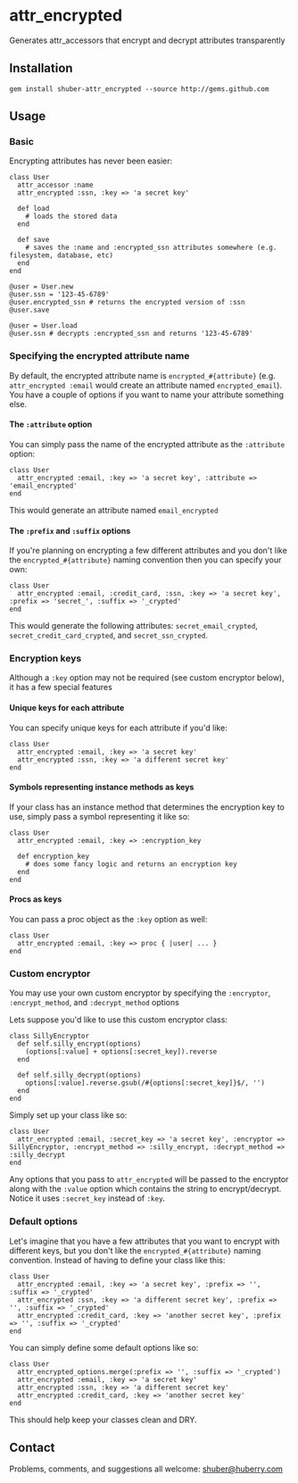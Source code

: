 attr\_encrypted
===============

Generates attr\_accessors that encrypt and decrypt attributes transparently


Installation
------------

	gem install shuber-attr_encrypted --source http://gems.github.com


Usage
-----

### Basic ###

Encrypting attributes has never been easier:

	class User
	  attr_accessor :name
	  attr_encrypted :ssn, :key => 'a secret key'
	
	  def load
	    # loads the stored data
	  end
	
	  def save
	    # saves the :name and :encrypted_ssn attributes somewhere (e.g. filesystem, database, etc)
	  end
	end
	
	@user = User.new
	@user.ssn = '123-45-6789'
	@user.encrypted_ssn # returns the encrypted version of :ssn
	@user.save
	
	@user = User.load
	@user.ssn # decrypts :encrypted_ssn and returns '123-45-6789'


### Specifying the encrypted attribute name ###

By default, the encrypted attribute name is `encrypted_#{attribute}` (e.g. `attr_encrypted :email` would create an attribute named `encrypted_email`).
You have a couple of options if you want to name your attribute something else.

#### The `:attribute` option ####

You can simply pass the name of the encrypted attribute as the `:attribute` option:

	class User
	  attr_encrypted :email, :key => 'a secret key', :attribute => 'email_encrypted'
	end

This would generate an attribute named `email_encrypted`


#### The `:prefix` and `:suffix` options ####

If you're planning on encrypting a few different attributes and you don't like the `encrypted_#{attribute}` naming convention then you can specify your own:

	class User
	  attr_encrypted :email, :credit_card, :ssn, :key => 'a secret key', :prefix => 'secret_', :suffix => '_crypted'
	end

This would generate the following attributes: `secret_email_crypted`, `secret_credit_card_crypted`, and `secret_ssn_crypted`.


### Encryption keys ###

Although a `:key` option may not be required (see custom encryptor below), it has a few special features

#### Unique keys for each attribute ####

You can specify unique keys for each attribute if you'd like:

	class User
	  attr_encrypted :email, :key => 'a secret key'
	  attr_encrypted :ssn, :key => 'a different secret key'
	end


#### Symbols representing instance methods as keys ####

If your class has an instance method that determines the encryption key to use, simply pass a symbol representing it like so:

	class User
	  attr_encrypted :email, :key => :encryption_key
	
	  def encryption_key
	    # does some fancy logic and returns an encryption key
	  end
	end


#### Procs as keys ####

You can pass a proc object as the `:key` option as well:

	class User
	  attr_encrypted :email, :key => proc { |user| ... }
	end


### Custom encryptor ###

You may use your own custom encryptor by specifying the `:encryptor`, `:encrypt_method`, and `:decrypt_method` options

Lets suppose you'd like to use this custom encryptor class:

	class SillyEncryptor
	  def self.silly_encrypt(options)
	    (options[:value] + options[:secret_key]).reverse
	  end
	
	  def self.silly_decrypt(options)
	    options[:value].reverse.gsub(/#{options[:secret_key]}$/, '')
	  end
	end

Simply set up your class like so:

	class User
	  attr_encrypted :email, :secret_key => 'a secret key', :encryptor => SillyEncryptor, :encrypt_method => :silly_encrypt, :decrypt_method => :silly_decrypt
	end

Any options that you pass to `attr_encrypted` will be passed to the encryptor along with the `:value` option which contains the string to encrypt/decrypt.
Notice it uses `:secret_key` instead of `:key`.


### Default options ###

Let's imagine that you have a few attributes that you want to encrypt with different keys, but you don't like the `encrypted_#{attribute}` naming convention.
Instead of having to define your class like this:

	class User
	  attr_encrypted :email, :key => 'a secret key', :prefix => '', :suffix => '_crypted'
	  attr_encrypted :ssn, :key => 'a different secret key', :prefix => '', :suffix => '_crypted'
	  attr_encrypted :credit_card, :key => 'another secret key', :prefix => '', :suffix => '_crypted'
	end

You can simply define some default options like so:

	class User
	  attr_encrypted_options.merge(:prefix => '', :suffix => '_crypted')
	  attr_encrypted :email, :key => 'a secret key'
	  attr_encrypted :ssn, :key => 'a different secret key'
	  attr_encrypted :credit_card, :key => 'another secret key'
	end

This should help keep your classes clean and DRY.


Contact
-------

Problems, comments, and suggestions all welcome: [shuber@huberry.com](mailto:shuber@huberry.com)
